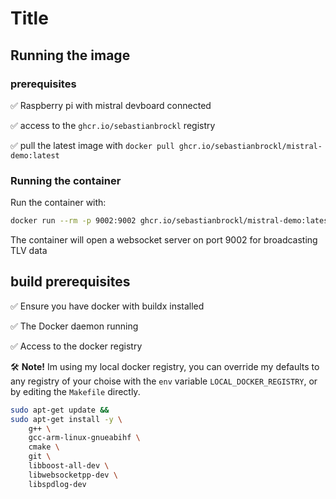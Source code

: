 # Title

## Running the image

### prerequisites


✅ Raspberry pi with mistral devboard connected

✅ access to the `ghcr.io/sebastianbrockl` registry

✅ pull the latest image with `docker pull ghcr.io/sebastianbrockl/mistral-demo:latest`

### Running the container

Run the container with:

```bash
docker run --rm -p 9002:9002 ghcr.io/sebastianbrockl/mistral-demo:latest
```

The container will open a websocket server on port 9002 for broadcasting TLV data

## build prerequisites

✅ Ensure you have docker with buildx installed

✅ The Docker daemon running

✅ Access to the docker registry

🛠 **Note!** Im using my local docker registry, you can override my defaults to any registry of your choise with the `env` variable `LOCAL_DOCKER_REGISTRY`, or by editing the `Makefile` directly.

```bash
sudo apt-get update && 
sudo apt-get install -y \
    g++ \
    gcc-arm-linux-gnueabihf \
    cmake \
    git \
    libboost-all-dev \
    libwebsocketpp-dev \
    libspdlog-dev
```